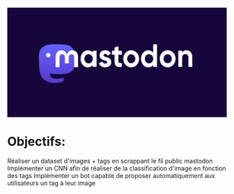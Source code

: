 <p>
  <img src="mastodon4j-1.png" alt="reds" align="center">
</p>

# Objectifs:
Réaliser un dataset d'images + tags en scrappant le fil public mastodon
Implémenter un CNN afin de réaliser de la classification d'image en fonction des tags
Implémenter un bot capable de proposer automatiquement aux utilisateurs un tag à leur image
